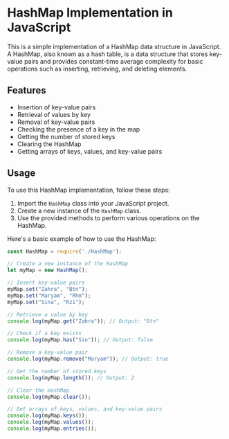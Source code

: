 # HashMap Implementation in JavaScript

This is a simple implementation of a HashMap data structure in JavaScript. A HashMap, also known as a hash table, is a data structure that stores key-value pairs and provides constant-time average complexity for basic operations such as inserting, retrieving, and deleting elements.

## Features

- Insertion of key-value pairs
- Retrieval of values by key
- Removal of key-value pairs
- Checking the presence of a key in the map
- Getting the number of stored keys
- Clearing the HashMap
- Getting arrays of keys, values, and key-value pairs

## Usage

To use this HashMap implementation, follow these steps:

1. Import the `HashMap` class into your JavaScript project.
2. Create a new instance of the `HashMap` class.
3. Use the provided methods to perform various operations on the HashMap.

Here's a basic example of how to use the HashMap:

```javascript
const HashMap = require('./HashMap');

// Create a new instance of the HashMap
let myMap = new HashMap();

// Insert key-value pairs
myMap.set("Zahra", "Btn");
myMap.set("Maryam", "Rhm");
myMap.set("Sina", "Rzi");

// Retrieve a value by key
console.log(myMap.get("Zahra")); // Output: "Btn"

// Check if a key exists
console.log(myMap.has("Sin")); // Output: false

// Remove a key-value pair
console.log(myMap.remove("Maryam")); // Output: true

// Get the number of stored keys
console.log(myMap.length()); // Output: 2

// Clear the HashMap
console.log(myMap.clear());

// Get arrays of keys, values, and key-value pairs
console.log(myMap.keys());
console.log(myMap.values());
console.log(myMap.entries());
